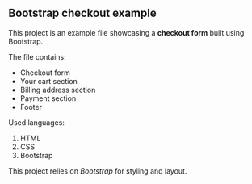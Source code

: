 ## Bootstrap checkout example 

This project is an example file showcasing a **checkout form** built using Bootstrap.


The file contains:
- Checkout form
- Your cart section
- Billing address section
- Payment section
- Footer

Used languages:
1. HTML
2. CSS
3. Bootstrap

This project relies on *Bootstrap* for styling and layout. 
